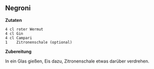 Negroni
-----------------

**Zutaten**

```
4 cl roter Wermut
4 cl Gin
4 cl Campari
1    Zitronenschale (optional)  
```

**Zubereitung**

In ein Glas gießen, Eis dazu, Zitronenschale etwas darüber verdrehen.
